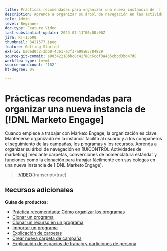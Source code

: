 ```yaml
---
title: Prácticas recomendadas para organizar una nueva instancia de  [!DNL Marketo Engage]
description: Aprenda a organizar su árbol de navegación en las actividades de marketing mediante carpetas, convenciones de nomenclatura estándar y funciones como la clonación para trabajar fácilmente con sus compañeros en una nueva instancia de Marketo Engage.
role: Admin
level: Beginner
doc-type: Feature Video
last-substantial-update: 2023-07-11T00:00:00Z
jira: KT-13608
thumbnail: 3421577.jpeg
feature: Getting Started
exl-id: baded0c2-3bb0-4361-a7f3-a99a65784829
source-git-commit: a80342218bbc8c42f88c6ccf3a435cbbd3bd47d0
workflow-type: tm+mt
source-wordcount: '152'
ht-degree: 0%

---
```


# Prácticas recomendadas para organizar una nueva instancia de [!DNL Marketo Engage]

Cuando empiece a trabajar con Marketo Engage, la organización es clave. Mantenerse organizado en la instancia facilita al usuario y a los compañeros el seguimiento de las campañas, los programas y los recursos. Aprenda a organizar su árbol de navegación en [!UICONTROL Actividades de marketing] mediante carpetas, convenciones de nomenclatura estándar y funciones como la clonación para trabajar fácilmente con sus colegas en una nueva instancia de [!DNL Marketo Engage]. 

>[!VIDEO](https://video.tv.adobe.com/v/3422768/?learn=on&captions=spa){transcript=true}

## Recursos adicionales

**Guías de productos:**

* [Práctica recomendada: Cómo organizar los programas](https://experienceleague.adobe.com/docs/marketo/using/product-docs/core-marketo-concepts/programs/working-with-programs/best-practice-how-to-organize-your-programs.html?lang=es)
* [Clonar un programa](https://experienceleague.adobe.com/docs/marketo/using/product-docs/core-marketo-concepts/programs/working-with-programs/clone-a-program.html?lang=es)
* [Clonar un recurso en un programa](https://experienceleague.adobe.com/docs/marketo/using/product-docs/core-marketo-concepts/programs/working-with-programs/clone-an-asset-in-a-program.html?lang=es)
* [Importar un programa](https://experienceleague.adobe.com/docs/marketo/using/product-docs/core-marketo-concepts/programs/working-with-programs/import-a-program.html?lang=es)
* [Explicación de carpetas](https://experienceleague.adobe.com/docs/marketo/using/product-docs/core-marketo-concepts/miscellaneous/understanding-folders.html?lang=es)
* [Crear nueva carpeta de campaña](https://experienceleague.adobe.com/docs/marketo/using/product-docs/core-marketo-concepts/miscellaneous/create-new-campaign-folder.html?lang=es)
* [Explicación de espacios de trabajo y particiones de persona](https://experienceleague.adobe.com/docs/marketo/using/product-docs/administration/workspaces-and-person-partitions/understanding-workspaces-and-person-partitions.html?lang=es)
